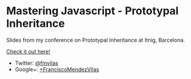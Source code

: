 Mastering Javascript - Prototypal Inheritance
=============================================

Slides from my conference on Prototypal Inheritance at Itnig, Barcelona.

[Check it out here!](http://fmvilas.github.io/Mastering-Javascript-Prototypal-Inheritance)

* Twitter: [@fmvilas](http://www.twitter.com/fmvilas)
* Google+: [+FranciscoMendezVilas](https://plus.google.com/+FranciscoMendezVilas)